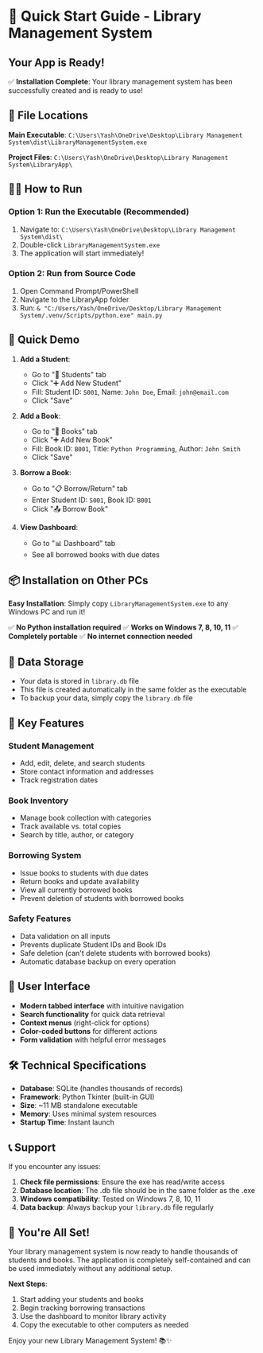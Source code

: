 # 🚀 Quick Start Guide - Library Management System

## Your App is Ready! 

✅ **Installation Complete**: Your library management system has been successfully created and is ready to use!

## 📍 File Locations

**Main Executable**: 
`C:\Users\Yash\OneDrive\Desktop\Library Management System\dist\LibraryManagementSystem.exe`

**Project Files**: 
`C:\Users\Yash\OneDrive\Desktop\Library Management System\LibraryApp\`

## 🏃‍♂️ How to Run

### Option 1: Run the Executable (Recommended)
1. Navigate to: `C:\Users\Yash\OneDrive\Desktop\Library Management System\dist\`
2. Double-click `LibraryManagementSystem.exe`
3. The application will start immediately!

### Option 2: Run from Source Code
1. Open Command Prompt/PowerShell
2. Navigate to the LibraryApp folder
3. Run: `& "C:/Users/Yash/OneDrive/Desktop/Library Management System/.venv/Scripts/python.exe" main.py`

## 🎯 Quick Demo

1. **Add a Student**:
   - Go to "👥 Students" tab
   - Click "➕ Add New Student"
   - Fill: Student ID: `S001`, Name: `John Doe`, Email: `john@email.com`
   - Click "Save"

2. **Add a Book**:
   - Go to "📖 Books" tab
   - Click "➕ Add New Book"
   - Fill: Book ID: `B001`, Title: `Python Programming`, Author: `John Smith`
   - Click "Save"

3. **Borrow a Book**:
   - Go to "📋 Borrow/Return" tab
   - Enter Student ID: `S001`, Book ID: `B001`
   - Click "📤 Borrow Book"

4. **View Dashboard**:
   - Go to "📊 Dashboard" tab
   - See all borrowed books with due dates

## 📦 Installation on Other PCs

**Easy Installation**: Simply copy `LibraryManagementSystem.exe` to any Windows PC and run it!

✅ **No Python installation required**
✅ **Works on Windows 7, 8, 10, 11**
✅ **Completely portable**
✅ **No internet connection needed**

## 💾 Data Storage

- Your data is stored in `library.db` file
- This file is created automatically in the same folder as the executable
- To backup your data, simply copy the `library.db` file

## 🔧 Key Features

### Student Management
- Add, edit, delete, and search students
- Store contact information and addresses
- Track registration dates

### Book Inventory
- Manage book collection with categories
- Track available vs. total copies
- Search by title, author, or category

### Borrowing System
- Issue books to students with due dates
- Return books and update availability
- View all currently borrowed books
- Prevent deletion of students with borrowed books

### Safety Features
- Data validation on all inputs
- Prevents duplicate Student IDs and Book IDs
- Safe deletion (can't delete students with borrowed books)
- Automatic database backup on every operation

## 🎨 User Interface

- **Modern tabbed interface** with intuitive navigation
- **Search functionality** for quick data retrieval
- **Context menus** (right-click for options)
- **Color-coded buttons** for different actions
- **Form validation** with helpful error messages

## 🛠️ Technical Specifications

- **Database**: SQLite (handles thousands of records)
- **Framework**: Python Tkinter (built-in GUI)
- **Size**: ~11 MB standalone executable
- **Memory**: Uses minimal system resources
- **Startup Time**: Instant launch

## 📞 Support

If you encounter any issues:

1. **Check file permissions**: Ensure the exe has read/write access
2. **Database location**: The .db file should be in the same folder as the .exe
3. **Windows compatibility**: Tested on Windows 7, 8, 10, 11
4. **Data backup**: Always backup your `library.db` file regularly

## 🎉 You're All Set!

Your library management system is now ready to handle thousands of students and books. The application is completely self-contained and can be used immediately without any additional setup.

**Next Steps**:
1. Start adding your students and books
2. Begin tracking borrowing transactions
3. Use the dashboard to monitor library activity
4. Copy the executable to other computers as needed

Enjoy your new Library Management System! 📚✨